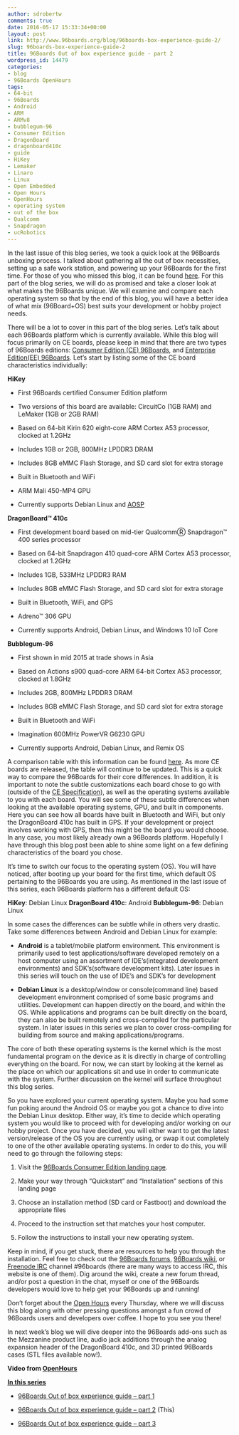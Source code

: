 ```yaml
---
author: sdrobertw
comments: true
date: 2016-05-17 15:33:34+00:00
layout: post
link: http://www.96boards.org/blog/96boards-box-experience-guide-2/
slug: 96boards-box-experience-guide-2
title: 96Boards Out of box experience guide - part 2
wordpress_id: 14479
categories:
- blog
- 96Boards OpenHours
tags:
- 64-bit
- 96Boards
- Android
- ARM
- ARMv8
- bubblegum-96
- Consumer Edition
- DragonBoard
- dragonboard410c
- guide
- HiKey
- Lemaker
- Linaro
- Linux
- Open Embedded
- Open Hours
- OpenHours
- operating system
- out of the box
- Qualcomm
- Snapdragon
- ucRobotics
---
```


In the last issue of this blog series, we took a quick look at the 96Boards unboxing process. I talked about gathering all the out of box necessities, setting up a safe work station, and powering up your 96Boards for the first time. For those of you who missed this blog, it can be found [here](http://www.96boards.org/blog/96boards-box-experience-guide-1/).
For this part of the blog series, we will do as promised and take a closer look at what makes the 96Boards unique. We will examine and compare each operating system so that by the end of this blog, you will have a better idea of what mix (96Board+OS) best suits your development or hobby project needs.

There will be a lot to cover in this part of the blog series. Let’s talk about each 96Boards platform which is currently available. While this blog will focus primarily on CE boards, please keep in mind that there are two types of 96Boards editions: [Consumer Edition (CE) 96Boards](http://www.96boards.org/products/ce/), and [Enterprise Edition(EE) 96Boards](http://www.96boards.org/products/ee/). Let’s start by listing some of the CE board characteristics individually:

**HiKey**



 	
  * First 96Boards certified Consumer Edition platform

 	
  * Two versions of this board are available: CircuitCo (1GB RAM) and LeMaker (1GB or 2GB RAM)

 	
  * Based on 64-bit Kirin 620 eight-core ARM Cortex A53 processor, clocked at 1.2GHz

 	
  * Includes 1GB or 2GB, 800MHz LPDDR3 DRAM

 	
  * Includes 8GB eMMC Flash Storage, and SD card slot for extra storage

 	
  * Built in Bluetooth and WiFi

 	
  * ARM Mali 450-MP4 GPU

 	
  * Currently supports Debian Linux and [AOSP](https://source.android.com/source/devices.html)


**DragonBoard™ 410c**



 	
  * First development board based on mid-tier QualcommⓇ Snapdragon™ 400 series processor

 	
  * Based on 64-bit Snapdragon 410 quad-core ARM Cortex A53 processor, clocked at 1.2GHz

 	
  * Includes 1GB, 533MHz LPDDR3 RAM

 	
  * Includes 8GB eMMC Flash Storage, and SD card slot for extra storage

 	
  * Built in Bluetooth, WiFi, and GPS

 	
  * Adreno™ 306 GPU

 	
  * Currently supports Android, Debian Linux, and Windows 10 IoT Core


**Bubblegum-96**



 	
  * First shown in mid 2015 at trade shows in Asia

 	
  * Based on Actions s900 quad-core ARM 64-bit Cortex A53 processor, clocked at 1.8GHz

 	
  * Includes 2GB, 800MHz LPDDR3 DRAM

 	
  * Includes 8GB eMMC Flash Storage, and SD card slot for extra storage

 	
  * Built in Bluetooth and WiFi

 	
  * Imagination 600MHz PowerVR G6230 GPU

 	
  * Currently supports Android, Debian Linux, and Remix OS




A comparison table with this information can be found [here](https://github.com/96boards/documentation/blob/master/ConsumerEdition/Compare96BoardsCE.md). As more CE boards are released, the table will continue to be updated. This is a quick way to compare the 96Boards for their core differences. In addition, it is important to note the subtle customizations each board chose to go with (outside of the [CE Specification](https://www.96boards.org/ce-specification)), as well as the operating systems available to you with each board. You will see some of these subtle differences when looking at the available operating systems, GPU, and built in components. Here you can see how all boards have built in Bluetooth and WiFi, but only the DragonBoard 410c has built in GPS. If your development or project involves working with GPS, then this might be the board you would choose. In any case, you most likely already own a 96Boards platform. Hopefully I have through this blog post been able to shine some light on a few defining characteristics of the board you chose.

It’s time to switch our focus to the operating system (OS). You will have noticed, after booting up your board for the first time, which default OS pertaining to the 96Boards you are using. As mentioned in the last issue of this series, each 96Boards platform has a different default OS:

**HiKey**: Debian Linux
**DragonBoard 410c**: Android
**Bubblegum-96**: Debian Linux

In some cases the differences can be subtle while in others very drastic. Take some differences between Android and Debian Linux for example:



 	
  * **Android** is a tablet/mobile platform environment. This environment is primarily used to test applications/software developed remotely on a host computer using an assortment of IDE’s(integrated development environments) and SDK’s(software development kits).
Later issues in this series will touch on the use of IDE’s and SDK’s for development

 	
  * **Debian Linux** is a desktop/window or console(command line) based development environment comprised of some basic programs and utilities. Development can happen directly on the board, and within the OS. While applications and programs can be built directly on the board, they can also be built remotely and cross-compiled for the particular system.
In later issues in this series we plan to cover cross-compiling for building from source and making applications/programs.


The core of both these operating systems is the kernel which is the most fundamental program on the device as it is directly in charge of controlling everything on the board. For now, we can start by looking at the kernel as the place on which our applications sit and use in order to communicate with the system. Further discussion on the kernel will surface throughout this blog series.

So you have explored your current operating system. Maybe you had some fun poking around the Android OS or maybe you got a chance to dive into the Debian Linux desktop. Either way, it’s time to decide which operating system you would like to proceed with for developing and/or working on our hobby project. Once you have decided, you will either want to get the latest version/release of the OS you are currently using, or swap it out completely to one of the other available operating systems. In order to do this, you will need to go through the following steps:

 	
  1. Visit the [96Boards Consumer Edition landing page](http://www.96boards.org/documentation/ConsumerEdition/README.md/).

 	
  2. Make your way through “Quickstart” and “Installation” sections of this landing page

 	
  3. Choose an installation method (SD card or Fastboot) and download the appropriate files

 	
  4. Proceed to the instruction set that matches your host computer.

 	
  5. Follow the instructions to install your new operating system.


Keep in mind, if you get stuck, there are resources to help you through the installation. Feel free to check out the [96Boards forums](http://www.96boards.org/forums/), [96Boards wiki](https://github.com/96boards/documentation/wiki), or [Freenode IRC](https://webchat.freenode.net) channel #96boards (there are many ways to access IRC, this website is one of them). Dig around the wiki, create a new forum thread, and/or post a question in the chat, myself or one of the 96Boards developers would love to help get your 96Boards up and running!

Don’t forget about the [Open Hours](http://www.96boards.org/openhours/) every Thursday, where we will discuss this blog along with other pressing questions amongst a fun crowd of 96Boards users and developers over coffee. I hope to you see you there!

In next week’s blog we will dive deeper into the 96Boards add-ons such as the Mezzanine product line, audio jack additions through the analog expansion header of the DragonBoard 410c, and 3D printed 96Boards cases (STL files available now!).

**Video from [OpenHours](http://www.96boards.org/openhours/)**


[**In this series**](http://www.96boards.org/tag/openhours/)



 	
  * [96Boards Out of box experience guide – part 1](http://www.96boards.org/blog/96boards-box-experience-guide-1/) 

 	
  * [96Boards Out of box experience guide – part 2](http://www.96boards.org/blog/96boards-box-experience-guide-2/) (This)

 	
  * [96Boards Out of box experience guide – part 3](http://www.96boards.org/blog/96boards-box-experience-guide-3/)


